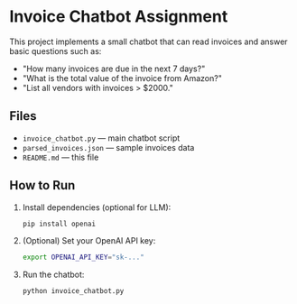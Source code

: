 # Invoice Chatbot Assignment

This project implements a small chatbot that can read invoices and answer basic questions such as:

- "How many invoices are due in the next 7 days?"
- "What is the total value of the invoice from Amazon?"
- "List all vendors with invoices > $2000."

## Files

- `invoice_chatbot.py` — main chatbot script
- `parsed_invoices.json` — sample invoices data
- `README.md` — this file

## How to Run

1. Install dependencies (optional for LLM):
   ```bash
   pip install openai
   ```

2. (Optional) Set your OpenAI API key:
   ```bash
   export OPENAI_API_KEY="sk-..."
   ```

3. Run the chatbot:
   ```bash
   python invoice_chatbot.py
   ```


